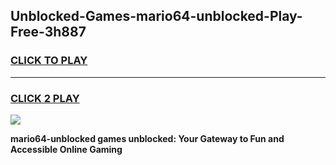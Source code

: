 
## Unblocked-Games-mario64-unblocked-Play-Free-3h887
<h3>
<a href="https://premium76.site?title=mario64-unblocked&ref=18A1">CLICK TO PLAY</a></h3>
<hr>

<h3>
<a href="https://premium76.site?title=mario64-unblocked&ref=18A1">CLICK 2 PLAY</a>
  
</h3>

<a href="https://premium76.site?title=mario64-unblocked&ref=18A1"><img src="https://clearcache.store/games.png"></a>


**mario64-unblocked games unblocked: Your Gateway to Fun and Accessible Online Gaming**
